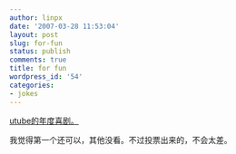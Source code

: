 ```yaml
---
author: linpx
date: '2007-03-28 11:53:04'
layout: post
slug: for-fun
status: publish
comments: true
title: for fun
wordpress_id: '54'
categories:
- jokes
---
```


[utube的年度喜剧。](http://www.youtube.com/ytawards?name=ytcomedy)

  
我觉得第一个还可以，其他没看。不过投票出来的，不会太差。

  

